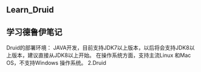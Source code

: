 ## Learn_Druid
## 学习德鲁伊笔记
<a>Druid的部署环境：</a>
    JAVA开发，目前支持JDK7以上版本，以后将会支持JDK8以上版本，建议直接从JDK8以上开始。
    在操作系统方面，支持主流Linux 和Mac OS，不支持Windows 操作系统。
2.Druid
